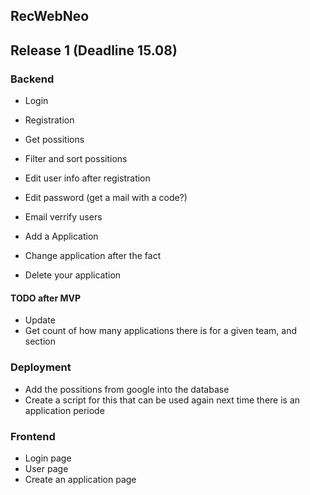 ## RecWebNeo


## Release 1 (Deadline 15.08)

### Backend
- Login
- Registration
- Get possitions
- Filter and sort possitions

- Edit user info after registration
- Edit password (get a mail with a code?)
- Email verrify users

- Add a Application
- Change application after the fact
- Delete your application

#### TODO after MVP
- Update 
- Get count of how many applications there is for a given team, and section

### Deployment
- Add the possitions from google into the database
- Create a script for this that can be used again next time there is an application periode

### Frontend
- Login page
- User page
- Create an application page

